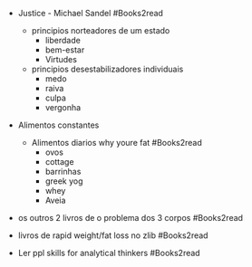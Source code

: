 - Justice - Michael Sandel #Books2read
    - principios norteadores de um estado
        - liberdade
        - bem-estar
        - Virtudes
    - principios desestabilizadores individuais
        - medo
        - raiva
        - culpa
        - vergonha

- Alimentos constantes   
    - Alimentos diarios why youre fat  #Books2read
        - ovos
        - cottage
        - barrinhas
        - greek yog
        - whey
        - Aveia

- os outros 2 livros de o problema dos 3 corpos #Books2read

- livros de rapid weight/fat loss  no zlib #Books2read

- Ler ppl skills for analytical thinkers #Books2read